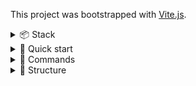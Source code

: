 This project was bootstrapped with [Vite.js](https://vitejs.dev).

<details>
<summary>📦 Stack</summary>

## 📦 Stack

-   [React.js](https://reactjs.org) - UI library
-   [Typescript](https://www.typescriptlang.org) - Static type checker
-   [Vite](https://vitejs.dev/) - Bundler
-   [Tanstack Router](https://tanstack.com/router/latest/docs/framework/react/overview) - Routing (file-based)
-   [Tanstack Query](https://tanstack.com/query/latest/docs/framework/react/overview) - Asynchronous state management
-   [@svg-use](https://github.com/fpapado/svg-use) - Icon management tool
-   [Eslint](https://eslint.org/) - Code linter
-   [Prettier](https://prettier.io/) - Code formatter
-   [Husky](https://typicode.github.io/husky/) - Commands execution handler on git events

</details>


<details >
<summary>🚀 Quick start</summary>

##  🚀 Quick start

1. Install [Node.js](https://nodejs.org);
    > Require [Node.js](https://nodejs.org) version >=22.0.0
2. Install the NPM dependencies by running `npm ci`;
3. Create `.env.local` then add variables. You can look at the `.env.local.example` file;
</details>

<details >
<summary> 🤖 Commands</summary>

## 🤖 Commands

-   Runs the local dev server at `localhost:3000`:
    ```
    npm run dev:vite
    ```
-   Runs `tsc` CLI in watch mode:
    ```
    npm run dev:tsc
    ```
-   Runs the local dev server and `tsc` together:
    ```
    npm run dev
    ```
-   Builds your production site to `./dist/`:
    ```
    npm run build
    ```
-   Previews your build locally, before deploying at `localhost:4173`:
    ```
    npm run preview
    ```
-   Checks your JavaScript/TypeScript for errors and warnings:
    ```
    npm run lint:eslint
    ```
-   Checks your CSS for errors and warnings:
    ```
    npm run lint:stylelint
    ```
-   Checks your code formatting:
    ```
    npm run lint:prettier
    ```
-   Fixes your code formatting:
    ```
    npm run lint:prettier:fix
    ```
-   Checks your code all together:
    ```
    npm run lint
    ```
-   Installs husky:
    ```bash
    npm run prepare
    ```

</details>

<details>
<summary> 🧶 Structure</summary>

## 🧶 Structure

### API requests

API requests are created globally in the root of the project to be used inside API hooks. API request are not directly called in project, only in hooks.

API requests should be located inside `src/services/api` folder.

API requests are performed with some library like `ky`, `axios` etc. Based on the library, `src/services/api` folder should contain the appropriate file `ky.ts` or `axios.ts`. This file should contain all instances for all origins.

Example:
```ts
// ky.ts

export const http = ky.create(...);
export const formsHttp = http.extend(...);
```

API requests should:
- be separated to files based on request origin `<originName>Http` -> `<originName>.ts`
  - Example: `formsHttp` -> `forms.ts`
- contain the requests to only the origin it is named for:
  ```ts
  // src/services/api/forms.ts

  // ✅ Allowed:
  import { formsHttp } from './ky';


  // ❌ Not allowed:
  import { formsHttp, dashboardHttp } from './ky'
  ```

#### API queryClient options

When Tanstack Query is used, queryClient entity is created once on project start, and is used within all the application. By setting it in global api folder, we will be able to use it wherever needed in the app.

The query client configuration file should be located at `src/services/tanstack-query/queryClient.ts` and include configuration as follows as bare minimum:
```ts
import { QueryClient } from '@tanstack/react-query';

export const queryClient = new QueryClient({
    defaultOptions: {
        queries: {
            refetchOnWindowFocus: false,
            retry: 1,
        },
        mutations: {
            retry: 1,
        },
    },
});
```

This configuration should be passed to `<QueryClientProvider />` in `src/main.tsx` file.

>NOTE: This configuration as allowed to be used wherever using `useQueryClient` hook is not allowed:
>- routes loaders
>- functions may include api logic (setting query data etc.)


### Icons

Icons should be located at `src/icons` folder.

Every icon should:
- Have lowercase name with kebab case formatting (example: `profile.svg` or `airplane-landing.svg`)

Prerequisites:
- Compress exported SVG with [SVGOMG](https://jakearchibald.github.io/svgomg/) tool

### Contexts

Contexts are optional for the root of the project and components among all the project.

No matter, where the contexts will appear, they should:
- Have separate `contexts` folder inside the folder where the hooks will be used
  - Global contexts will be used in all the project, should be located at `src/contexts` folder. NOTE: Any component is allowed to call such contexts.
  - If context will be used inside single component exclusively, you should create `contexts` folder inside the component folder. Example: `src/components/ArticleCard/contexts`. NOTE: such contexts are not allowed to be used outside of the component scope where the hooks folder were created. If such case appears, then you should move the hook(s) into global hooks folder. The child components (`src/components/ArticleCard/components/*`) only are allowed to use the context inside

Each context should:
- Be created inside the `contexts` folder
- Have pascal case name, ending with `<contextName>Context` (example: `AuthContext.tsx`)
- NOTE: The context file name should match the context name inside the file

``` ts
// src/contexts/AuthContext.tsx

const AuthContext = createContext(...);
```

### Stores

Stores are optional for the root of the project. Current rules are applied for `zustand` stores

Stores are allowed to use in all the project.

Stores should:
- Have separate root `src/stores` folder

Each store should:
- Have camel case name, ending with `<storeName>Store` (example: `authStore.tsx`)
- NOTE: The store file name should match the store hook name name inside the file
  - `<storeName>Store.ts` -> `use<StoreName>Store.ts`

``` ts
// src/stores/authStore.ts

export const useAuthStore = create(...)
```

### Hooks

Hooks are optional for the root of the project and components among all the project.

No matter, where the hooks will appear, they should:
- Have separate `hooks` folder inside the folder where the hooks will be used
  - Global hooks will be used in all the project, should be located at `src/hooks` folder
  - If hook will be used inside single component exclusively, you should create `hooks` folder inside the component folder. Example: `src/components/ArticleCard/hooks`. NOTE: such hooks are not allowed to be used outside of the component scope where the hooks folder were created. If such case appears, then you should move the hook(s) into global hooks folder

Each hook should:
- Be created inside the `hooks` folder
- Have camel case name, starting with `use` (example: `useHavePermissions.ts`)
- NOTE: The hook file name should match the hook name inside the file

``` ts
// src/hooks/useHavePermissions.ts

export const useHavePermissions = () => {...}
```

#### Services

Services are optional for the root of the project and components among all the project.
Services should contain all API requests and hooks.
Services may include other scopes like authentication services, permissions etc.

Services are allowed to use in all the project.

Services should:
- Have separate root `src/services` folder
- Each service scope should have its own folder
- Each service scope should have its own file

##### API Services

API services are services that contain API requests functions to be used in API hooks.

API services should:
- Be located at `src/services/api` folder
- Have camel case name, ending with `<serviceName>` (example: `forms.ts`)
- Names of the service also should be matched to file name in API hooks service folder

##### API hooks

Because of using Tanstack query, and its hooks mechanic, following the TkDodo's recommendations, all API requests should be inside custom hooks that call `useQuery` and `useMutation` hooks. API requests were described in the relevant section above.

API hooks should be located inside `src/services/tanstack-query` folder.

API hooks should:
- be named for the api file. `<api>.ts` -> `<api>.ts`
  - Example: `src/services/api/forms.ts` -> `src/services/tanstack-query/forms.ts`
- contain all hooks for every function declared in the api requests file

Single API hook should:
- be named for the api request function. `<requestName>` -> `use<RequestName>`
  - Example: `submitForm` -> `useSubmitForm`

###### Query keys

Query keys should be managed in the `src/services/tanstack-query/queryKeys.ts` file.

This file should contain objects with fields contain queryKeys.
Each field of this object should return constant array with query keys.

Naming convention:
- Each query keys scope should contain the `all` field with the base query key
- For lists, you should create the `list` function that returns the query key for the list
  - If lists have filters and other parameters, you should create the `listWith<ParametersName>` function that returns the query key for the list with the parameter
- For single items, you should create the `item` function that returns the query key for the item

Example:
```ts
export const BOOKS_API_KEYS = {
    all: ['books'] as const,
    list() {
        return [...BOOKS_API_KEYS.all, 'list'] as const
    },
    listWithSearch(search: string) {
        return [...BOOKS_API_KEYS.list(), 'with-search' search] as const
    },
    item(id: string) {
        return [...BOOKS_API_KEYS.all, 'item', id] as const
    },
}
```

>NOTE: Query keys contacts are allowed to be used in all the project to make invalidations and prefetched possible on a lot of events occur by user activities.

And apply this in:
- Query hooks:
  ```ts
  export const useGetBooks = (search: string) => {
    return useQuery({
        ...BOOKS_API_KEYS.listWithSearch(search)
        // ...
    })
  }
  ```
- Query options:
  ```ts
  export const getBooksQueryOptions = (search: string) => {
    return queryOption({
        ...BOOKS_API_KEYS.listWithSearch(search)
        // ...
    });
  }

  export const useGetBooks = (search: string) => {
    return getBooksQueryOptions(search);
  }
  ```
- Query invalidations:
  ```ts
  import { BOOKS_API_KEYS } from '@/services/tanstack-query/queryKeys';

  queryClient.invalidateQueries({
    queryKey: BOOKS_API_KEYS.all
  })
  ```
- Query prefetches:
  ```ts
  import { BOOKS_API_KEYS } from '@/services/tanstack-query/queryKeys';

  queryClient.prefetchQuery({
     queryKey: BOOKS_API_KEYS.all
  })

  // or

  queryClient.getQueryData({
     queryKey: BOOKS_API_KEYS.all
  })
  ```

##### Query hooks

Query hooks can have the parameters to be passed like pagination, search params etc. These parameters should be passed into hooks as arguments. Recommended to pass the arguments as list of arguments, not as the object.

Example:
```ts
export const useGetBooks = (search: string) => {
    return useQuery({
        queryKey: BOOKS_API_KEYS.listWithSearch(search)
        // ...
    })
}

export const useGetBooksByAuthorName = (authorName: string, search: string) => {
    return useQuery({
        queryKey: BOOKS_API_KEYS.listWithSearch(authorName, search)
        // ...
    })
}
```

#### Mutation hooks

Mutation hooks from `useMutation` return the callable function as result, so no need to pass the arguments into hook call. But everything can happen to pass initial arguments into hook body directly for query client logic or whatever.

```ts
// src/services/api/books.ts

export const addBookToFavorites = (bookId: string) => {...}

// src/services/tanstack-query/books.ts

import { addBookToFavorites } from '@/services/api/books';

export const useAddBookToFavorites = () => {
    return useMutation({
        mutationFn: addBookToFavorites
        // ...
    })
}

// somewhere
import { useAddBookToFavorites } from '@/services/tanstack-query/books';

// ...

const { mutate: addBookToFavorites } = useAddBookToFavorites();

// ...

addBookToFavorites(bookId, {...})

```

### Utility functions

Utility functions are optional for the root of the project and components among all the project.

No matter, where the utils will appear, they should:
- Have separate `utils` folder inside the folder where the utils will be used
  - Global utils will be used in all the project, should be located at `src/utils` folder
  - If util will be used inside single component exclusively, you should create `utils` folder inside the component folder. Example: `src/components/ArticleCard/utils`. NOTE: such utils are not allowed to be used outside of the component scope where the utils folder were created. If such case appears, then you should move the util(s) into global utils folder

Each util should:
- Be created inside the `utils` folder
- Have camel case name (example: `getHasPermissions.ts`)
- NOTE: The util file name should match the util name inside the file
- (Optional): Unit tests can be written for the util
  - `<utilName>.ts` -> `<utilName>.test.ts`

``` ts
//getHasPermissions.ts

export const getHasPermissions = () => {...}
```

>NOTE: There is also the another type of utils - sort of primitive which are 100% sure they return predictable result and no need in tests, so these utils should be located at `.../utils/common.ts`

### Constants

Constants are optional for the root of the project and components among all the project.

There are 2 types of constants to use:
- Regular constants (`constants.ts`)
- Schemas constants (`schemas.ts`)

The rules described below are applied for both of them.
The only difference is:
- `constants.ts` - for regular constants like time tokens, regexps etc.
- `schemas.ts` - for `zod` schemas will be used in other schemas in all the project

No matter, where the constants will appear, they should:
- Have separate `constants.ts` file inside the folder where the constants will be created
  - Global constants will be used in all the project, should be located at `src/constants.ts` file
  - If constants will be used inside single component exclusively, you should create `constants.ts` file inside the component folder. Example: `src/components/ArticleCard/constants.ts`.
   >NOTE: such constants are not allowed to be used outside of the component scope where the constants file were created. If such case appears, then you should move the constants(s) into global constants file

#### Schemas

One more thing should be applied to schemas:
- Each schema should have camel case name with ending `<schemaName>Schema`.
```ts
export const signUpSchema = ...
```

### Types

Types are optional for the root of the project and components among all the project.

The root project types should include:
- Generic global types
- Global primitive types for several components

The components types should include:
- Component props
- Components props partitions

### Styles

Styles are optional for the root of the project and components among all the project.

The global styles are located inside `src/styles` folder
This folder should include:
- `index.css` - root project styles (incl. imports of other root style files described below)
- `reset.css` - predefined browsers styles reset file
- `variables.css` - (optional) global variables file. This file can be created if there are a lot of variables to create and manage them easily. In case of ~25 variables they can still be maintained in `index.css`.
- `fonts.css` - (optional) global fonts to be implemented through `@font-face` directive.

### Components
Components should be located at:
- `src/ui`
  - basic primitive components (Example: buttons, typography, wrappers etc.)
  - do not have complex logic (complex hooks, contexts)
  - can NOT use `src/components` components inside
- `src/components`
  - complex components use `src/ui` components inside as building blocks
  - Can have any types of hooks, contexts inside


#### Anatomy

The component should:
- Have separate folder
- Have pascal case name (example: `Button` or `ArticleCard`)
- Have default export of the component itself

The component folder should contain:
- `<ComponentName>.tsx` - the component JSX
- `<ComponentName>.module.css` - the styles of component file (optional)
- `index.ts` the entry point file for exporting required modules from component

```ts
export * from './<ComponentName>';
export { default } from './<ComponentName>';
// ... if needed, may export types and/or constants
```

> NOTE: If component ha to haves hooks/utils/constants/contexts, take a look at relevant chapters above.

### Modules

Modules are core blocks are used for routing. Router entries render modules only. It is not allowed to pass the components from `src/components` or `src/ui`.

Modules are located at `src/modules` folder.

Modules represent pages we should display within router. Modules hierarchy may also represent the routes subrouting.

Every module should:
- be named for the route it represent:
  - `http://localhost:3000/about` -> `src/modules/About`
- have the same architecture as `src/components` or `src/ui` as described above
- have no props
- module name should match the module component name:
  ```ts
  // src/modules/About/About.tsx

  export const About: React.FC = () => {...}
  ```

Modules are allowed:
- to use `src/components` and/or `src/ui` components inside
- to have owb hooks
- to have own constants/schemas/styles
- to have own sub-components (`src/modules/About/components/...`)
- to use its sub-modules inside if it is not a sub-route

#### Submodules

Submodules are the modules inside the some module (`src/modules/About/components/...`).

Submodules may have everything regular modules can have and do, but they can be used in two ways:
- as sub-component for the rot module
  - but it is already not allowed to be used as sub-route
- as sub-route:
  - `src/modules/About/components/Settings` -> `http://localhost:3000/about/settings`

### Routing

Tanstack Router is used as main router utility with file-based routing functionality.

Routes are located at `src/routes` folder.

#### `__root.tsx` file

Thi file is used to set up the initial router with global component and parameters.

Root file may include:
- Devtools
- Global context providers
- 404 page set up

#### File-based routing

All files and folders inside `src/routes` folder are represented as client routes by the file name:
```
src/routes/index.tsx -> http://localhost:3000/
src/routes/about.tsx -> http://localhost:3000/about/
src/routes/about/settings.tsx -> http://localhost:3000/about/settings
```

Folders cam include the subroutes and index route:
```
src/routes/about/index.tsx -> http://localhost:3000/about/
src/routes/about/settings.tsx -> http://localhost:3000/about/settings
```

Routes can be lazy-loaded or not.

Lazy-loaded routes can:
- render the module dynamically when the route is called
- include pending components
- include error component
- include 404 component

Regular route can:
- everything lazy-loaded routes can
- validate search parameters
- perform prefetches with loader
- perform actions before loader executes

>NOTE: regular routes have more memory load, so if no need in search parameters load or prefetch, plea use lazy routes.

Route have different file naming convection inside `src/routes` folder:

Routes should:
- be named with kebab-case lowercase (`src/routes/<route-name>.tsx`)
- If lazy - add `.lazy` before `.tsx` (`src/routes/<route-name>.lazy.tsx`)
- have no props
- have route module name matched to route name but pascal-case ending with `<ModuleName>Page`:
  ```ts
  // src/routes/about.tsx

  import About from '@/modules/about';

  const AboutPage = createLazyFileRoute('/about')({
    component: About
  })
  ```

#### Mixing route types

There is possibility to have route mixing between lazy and regular.

We are able to split the logic this way:
- Regular route
  - validate search parameters
  - perform prefetches with loader
  - perform actions before loader executes
- Lazy route
  - render the module dynamically when the route is called

In terms of code it looks this way:

Folder structure:
```
src/
└── routes/
    └── about/
        ├── index.tsx
        └── index.lazy.tsx
```

```ts
// index.lazy.tsx

import About from '@/modules/about';

const AboutPage = createLazyFileRoute('/about')({
    component: About
})

// index.tsx
import { noopReturnNull } from '@/utils/common';

const AboutPage = createFileRoute('/about')({
    component: noopReturnNull,
    validateSearch(search) {...},
    beforeLoad() {...}
    loader({ search }) {...},
})
```

#### Layouts

Tanstack router allows to create layouts.

Layouts should:
- be named for layout semanticsm kebab-cae, starting with `_` and ending with `-layout`:
  - Example: `src/routes/_protected-layout/`
- have both folder and file (not lazy) named by this layout:
  ```
  src/
    └── routes/
        ├── _protected-layout/
        │   └── index.lazy.tsx
        └── _protected-layout.tsx
  ```

Layout component should be stored at `src/components/layouts` folder.

Layout components should:
- have same structure as `src/components` have
- include `<Outlet />` a child of component
- have no props

```ts
// src/components/layouts/ProtectedLayout/ProtectedLayout.tsx
import { Outlet } from '@tanstack/react-router';

const ProtectedLayout: React.FC = () => {
    return (
        <div>
            // ...
            <Outlet />
        </div>
    )
}

// src/routes/_protected-layout.tsx

import ProtectedLayout from '@/components/layouts/ProtectedLayout';

const ProtectedLayoutPage = createFileRoute('/_protected-layout')({
    component: ProtectedLayout
    // ...
})
```

#### Route API hooks

Routes have own hooks like `useSearch` and `useNavigate` or other that `getRouteApi` return ([docs](https://tanstack.com/router/v1/docs/framework/react/api/router/getRouteApiFunction)). For optimizing the router tree iterations and by following the maintainer recommendations we should have the `from` attribute predefined for each route we have the hooks calls at.

it is recommended to create custom route hooks for each module as follows:

```ts
// src/modules/About/hooks/ueAboutRouteApi.ts

import { getRouteApi } from '@tanstack/react-router';

const aboutRouteApi = getRouteApi('/about');

export const ueAboutRouteApi = () => {
    const search = aboutRouteApi.useSearch();
    const navigate =  aboutRouteApi.useNavigate();

    return { search, navigate };
}

// src/modules/About/About.tsx

const About: React.FC = () => {
    const { search, navigate } = ueAboutRouteApi();

    // ...
}
```

If no search needed, you may just return the navigate. Route API logic allows us to get the route data directly by setting the entry point as route id, which is autocompleted in dev mode launched.

This methodology can be applied to layouts a well.

<details>
<summary> ✳️ Icons Usage</summary>

## ✳️ Icons Usage

1. Collect all icons as separate files with `.svg` extension and kebab-case naming.

Example:
```md
src
├── icons
│   ├── arrow-left.svg
│   ├── search.svg
│   └── arrow-right-circle.svg
```

2. Import icon required as follows:
```ts
import { Component as ArrowLeftIcon } from '@/icons/arrow-left.svg?svgUse';
```

3. Use the icon as regular JSX component:
```ts
<ArrowLeftIcon className={s.icon} />
```

Type of the component and its props:
Location: `Location: node_modules/@svg-use/react/dist/esm/ThemesExternalSvg.d.ts`

```ts
declare const createThemedExternalSvg: ({ url, id, viewBox }: FactoryProps) => (props: ThemeProps & SVGAttributes<SVGSVGElement>) => JSX.Element;

export interface ThemeProps {
	color?: string;
	colorSecondary?: string;
	colorTertiary?: string;
}
```

Key moments:

- 👉 Import Component names export, then name it as applicable icon naming is.
- 👉 Autocomplete will support path to the svg file, ⚠️BUT⚠️ you should add ?svgUse param at the end of import statement for @svg-use to work
</details
